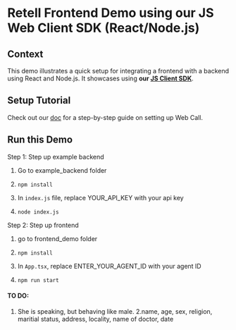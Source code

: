 # Retell Frontend Demo using our JS Web Client SDK (React/Node.js)

## Context

This demo illustrates a quick setup for integrating a frontend with a backend
using React and Node.js. It showcases using **our [JS Client SDK](https://github.com/adam-team/retell-client-js-sdk)**.

## Setup Tutorial

Check out our [doc](https://docs.retellai.com/make-calls/web-call) for a
step-by-step guide on setting up Web Call.

## Run this Demo

Step 1: Step up example backend

1. Go to example_backend folder

2. `npm install`

3. In `index.js` file, replace YOUR_API_KEY with your api key

4. `node index.js` 


Step 2: Step up frontend

1. go to frontend_demo folder

2. `npm install`

3. In `App.tsx`, replace ENTER_YOUR_AGENT_ID with your agent ID

4. `npm run start`

#### TO DO: 
1. She is speaking, but behaving like male.
2.name, age, sex, religion, maritial status, address, locality, name of doctor, date

